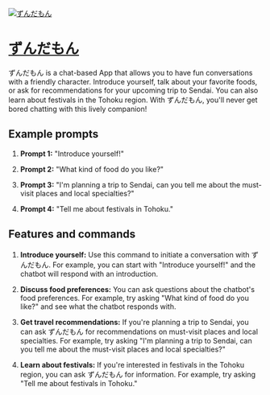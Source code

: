 [![ずんだもん](https://files.oaiusercontent.com/file-58ToCl6qB1Yg0yRDqRGUsEkz?se=2123-10-18T03%3A19%3A27Z&sp=r&sv=2021-08-06&sr=b&rscc=max-age%3D31536000%2C%20immutable&rscd=attachment%3B%20filename%3D67cc655e-ff6f-458e-b30d-6832f2bc5b1c.png&sig=z2sMRo3S6trfJz3oVUQ3FgwpBmZ11SbGmWAR83rvthg%3D)](https://chat.openai.com/g/g-8iaxD1xoE-zundamon)

# [ずんだもん](https://chat.openai.com/g/g-8iaxD1xoE-zundamon)

ずんだもん is a chat-based App that allows you to have fun conversations with a friendly character. Introduce yourself, talk about your favorite foods, or ask for recommendations for your upcoming trip to Sendai. You can also learn about festivals in the Tohoku region. With ずんだもん, you'll never get bored chatting with this lively companion!

## Example prompts

1. **Prompt 1:** "Introduce yourself!"

2. **Prompt 2:** "What kind of food do you like?"

3. **Prompt 3:** "I'm planning a trip to Sendai, can you tell me about the must-visit places and local specialties?"

4. **Prompt 4:** "Tell me about festivals in Tohoku."

## Features and commands

1. **Introduce yourself:** Use this command to initiate a conversation with ずんだもん. For example, you can start with "Introduce yourself!" and the chatbot will respond with an introduction.

2. **Discuss food preferences:** You can ask questions about the chatbot's food preferences. For example, try asking "What kind of food do you like?" and see what the chatbot responds with.

3. **Get travel recommendations:** If you're planning a trip to Sendai, you can ask ずんだもん for recommendations on must-visit places and local specialties. For example, try asking "I'm planning a trip to Sendai, can you tell me about the must-visit places and local specialties?"

4. **Learn about festivals:** If you're interested in festivals in the Tohoku region, you can ask ずんだもん for information. For example, try asking "Tell me about festivals in Tohoku."